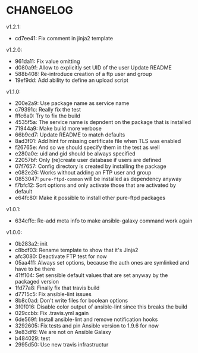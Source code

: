 CHANGELOG
=========

v1.2.1:

* cd7ee41: Fix comment in jinja2 template

v1.2.0:

* 961da11: Fix value omitting
* d080a9f: Allow to explicitly set UID of the user Update README
* 588b408: Re-introduce creation of a ftp user and group
* 19ef9dd: Add ability to define an upload script

v1.1.0:

* 200e2a9: Use package name as service name
* c79391c: Really fix the test
* fffc6a0: Try to fix the build
* 4535f5a: The service name is depndent on the package that is installed
* 71944a9: Make build more verbose
* 66b9cd7: Update README to match defaults
* 8ad3f01: Add hint for missing certificate file when TLS was enabled
* f26765e: And so we should specify them in the test as well
* e280a0e: uid and gid should be always specified
* 22057bf: Only (re)create user database if users are defined
* 07f7657: Config directory is created by installing the package
* e082e26: Works without adding an FTP user and group
* 0853047: `pure-ftpd-common` will be installed as dependency anyway
* f7bfc12: Sort options and only activate those that are activated by default
* e64fc80: Make it possible to install other pure-ftpd packages

v1.0.1:

* 634cffc: Re-add meta info to make ansible-galaxy command work again

v1.0.0:

* 0b283a2: init
* c8bdf03: Rename template to show that it's Jinja2
* afc3080: Deactivate FTP test for now
* 05aa411: Always set options, because the auth ones are symlinked and have to be there
* 41ff104: Set sensible default values that are set anyway by the packaged version
* 1fd77a8: Finally fix that travis build
* d7715c5: Fix ansible-lint issues
* 8b8c0ad: Don't write files for boolean options
* 3f0f016: Disable color output of ansible-lint since this breaks the build
* 029ccbb: Fix .travis.yml again
* 6de569f: Install ansible-lint and remove notification hooks
* 3292605: Fix tests and pin Ansible version to 1.9.6 for now
* 9e83df6: We are not on Ansible Galaxy
* b484029: test
* 2995d50: Use new travis infrastructur

